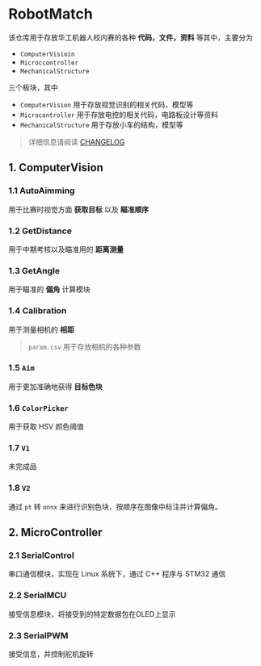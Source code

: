 # RobotMatch

该仓库用于存放华工机器人校内赛的各种 **代码，文件，资料** 等其中，主要分为

* `ComputerVisioin` 
* `Microccontroller` 
* `MechanicalStructure` 

三个板块，其中

* `ComputerVision` 用于存放视觉识别的相关代码，模型等
* `Microcontroller` 用于存放电控的相关代码，电路板设计等资料
* `MechanicalStructure` 用于存放小车的结构，模型等

> 详细信息请阅读 [CHANGELOG](CHANGELOG.md)

## 1. ComputerVision
### 1.1 AutoAimming

用于比赛时视觉方面 **获取目标** 以及 **瞄准顺序**

### 1.2 GetDistance

用于中期考核以及瞄准用的 **距离测量**

### 1.3 GetAngle

用于瞄准的 **偏角** 计算模块

### 1.4 Calibration

用于测量相机的 **相距**

> `param.csv` 用于存放相机的各种参数

### 1.5 `Aim` 

用于更加准确地获得 **目标色块**

### 1.6 `ColorPicker`

用于获取 HSV 颜色阈值

### 1.7 `V1`

未完成品

### 1.8 `V2`

通过 `pt` 转 `onnx` 来进行识别色块，按顺序在图像中标注并计算偏角。

## 2. MicroController
### 2.1 SerialControl

串口通信模块，实现在 Linux 系统下，通过 C++ 程序与 STM32 通信

### 2.2 SerialMCU

接受信息模块，将接受到的特定数据包在OLED上显示

### 2.3 SerialPWM

接受信息，并控制舵机旋转